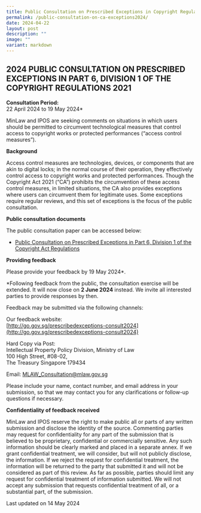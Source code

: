 ```yaml
---
title: Public Consultation on Prescribed Exceptions in Copyright Regulations 2021
permalink: /public-consultation-on-ca-exceptions2024/
date: 2024-04-22
layout: post
description: ""
image: ""
variant: markdown
---
```

**2024 PUBLIC CONSULTATION ON PRESCRIBED EXCEPTIONS IN PART 6, DIVISION 1 OF THE COPYRIGHT REGULATIONS 2021**
---

**Consultation Period:**  
22 April 2024 to 19 May 2024*  




MinLaw and IPOS are seeking comments on situations in which users should be permitted to circumvent technological measures that control access to copyright works or protected performances (“access control measures”).


**Background**

Access control measures are technologies, devices, or components that are akin to digital locks; in the normal course of their operation, they effectively control access to copyright works and protected performances. Though the Copyright Act 2021 (“CA”) prohibits the circumvention of these access control measures, in limited situations, the CA also provides exceptions where users can circumvent them for legitimate uses. Some exceptions require regular reviews, and this set of exceptions is the focus of the public consultation.  

**Public consultation documents**

The public consultation paper can be accessed below:

- [Public Consultation on Prescribed Exceptions in Part 6, Division 1 of the Copyright Act Regulations](/files/2024_Public_Consultation_on_Prescribed_Exceptions_in_Part_6__Division_1_of_the_Copyright_Regulations_2021.pdf)


**Providing feedback**

Please provide your feedback by 19 May 2024*.

\*Following feedback from the public, the consultation exercise will be extended. It will now close on&nbsp;**2 June 2024**&nbsp;instead. We invite all interested parties to provide responses by then.

Feedback may be submitted via the following channels: <br>

Our feedback website: <br>
[http://go.gov.sg/prescribedexceptions-consult2024](http://go.gov.sg/prescribedexceptions-consult2024)


Hard Copy via Post: <br>
Intellectual Property Policy Division, Ministry of Law <br>
100 High Street, #08-02, <br>
The Treasury
Singapore 179434	

Email: 
MLAW_Consultation@mlaw.gov.sg  

Please include your name, contact number, and email address in your submission, so that we may contact you for any clarifications or follow-up questions if necessary.

**Confidentiality of feedback received**

MinLaw and IPOS reserve the right to make public all or parts of any written submission and disclose the identity of the source. Commenting parties may request for confidentiality for any part of the submission that is believed to be proprietary, confidential or commercially sensitive. Any such information should be clearly marked and placed in a separate annex. If we grant confidential treatment, we will consider, but will not publicly disclose, the information. If we reject the request for confidential treatment, the information will be returned to the party that submitted it and will not be considered as part of this review. As far as possible, parties should limit any request for confidential treatment of information submitted. We will not accept any submission that requests confidential treatment of all, or a substantial part, of the submission.
<p class="right-side-updated">Last updated on 14 May 2024</p>